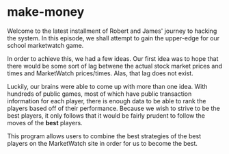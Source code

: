 # make-money
Welcome to the latest installment of Robert and James' journey to hacking the system. In this episode, we shall attempt to gain the upper-edge for our school marketwatch game.  

In order to achieve this, we had a few ideas. Our first idea was to hope that there would be some sort of lag betwene the actual stock market prices and times and MarketWatch prices/times. Alas, that lag does not exist.  

Luckily, our brains were able to come up with more than one idea. With hundreds of public games, most of which have public transaction information for each player, there is enough data to be able to rank the players based off of their performance. Because we wish to strive to be the best players, it only follows that it would be fairly prudent to follow the moves of the **best** players.  

This program allows users to combine the best strategies of the best players on the MarketWatch site in order for us to become the best.